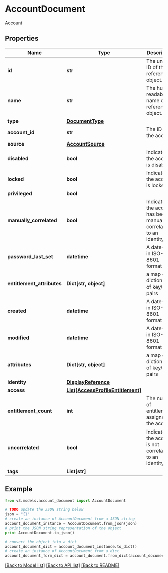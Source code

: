 # AccountDocument

Account

## Properties
Name | Type | Description | Notes
------------ | ------------- | ------------- | -------------
**id** | **str** | The unique ID of the referenced object. | 
**name** | **str** | The human readable name of the referenced object. | 
**type** | [**DocumentType**](DocumentType.md) |  | 
**account_id** | **str** | The ID of the account | [optional] 
**source** | [**AccountSource**](AccountSource.md) |  | [optional] 
**disabled** | **bool** | Indicates if the account is disabled | [optional] 
**locked** | **bool** | Indicates if the account is locked | [optional] 
**privileged** | **bool** |  | [optional] 
**manually_correlated** | **bool** | Indicates if the account has been manually correlated to an identity | [optional] 
**password_last_set** | **datetime** | A date-time in ISO-8601 format | [optional] 
**entitlement_attributes** | **Dict[str, object]** | a map or dictionary of key/value pairs | [optional] 
**created** | **datetime** | A date-time in ISO-8601 format | [optional] 
**modified** | **datetime** | A date-time in ISO-8601 format | [optional] 
**attributes** | **Dict[str, object]** | a map or dictionary of key/value pairs | [optional] 
**identity** | [**DisplayReference**](DisplayReference.md) |  | [optional] 
**access** | [**List[AccessProfileEntitlement]**](AccessProfileEntitlement.md) |  | [optional] 
**entitlement_count** | **int** | The number of entitlements assigned to the account | [optional] 
**uncorrelated** | **bool** | Indicates if the account is not correlated to an identity | [optional] 
**tags** | **List[str]** |  | [optional] 

## Example

```python
from v3.models.account_document import AccountDocument

# TODO update the JSON string below
json = "{}"
# create an instance of AccountDocument from a JSON string
account_document_instance = AccountDocument.from_json(json)
# print the JSON string representation of the object
print AccountDocument.to_json()

# convert the object into a dict
account_document_dict = account_document_instance.to_dict()
# create an instance of AccountDocument from a dict
account_document_form_dict = account_document.from_dict(account_document_dict)
```
[[Back to Model list]](../README.md#documentation-for-models) [[Back to API list]](../README.md#documentation-for-api-endpoints) [[Back to README]](../README.md)


